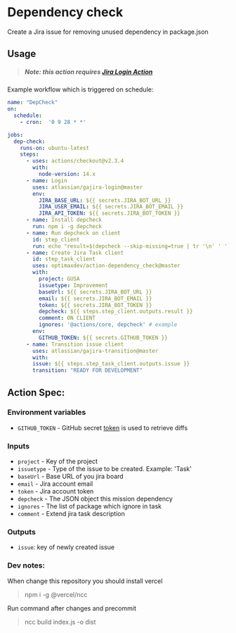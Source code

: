 # Dependency check
Create a Jira issue for removing unused dependency in package.json

## Usage
> ##### Note: this action requires [Jira Login Action](https://github.com/marketplace/actions/jira-login)

Example workflow which is triggered on schedule:
```yaml
name: "DepCheck"
on:
  schedule:
    - cron:  '0 9 28 * *'

jobs:
  dep-check:
    runs-on: ubuntu-latest
    steps:
      - uses: actions/checkout@v2.3.4
        with:
          node-version: 14.x
      - name: Login
        uses: atlassian/gajira-login@master
        env:
          JIRA_BASE_URL: ${{ secrets.JIRA_BOT_URL }}
          JIRA_USER_EMAIL: ${{ secrets.JIRA_BOT_EMAIL }}
          JIRA_API_TOKEN: ${{ secrets.JIRA_BOT_TOKEN }}
      - name: Install depcheck
        run: npm i -g depcheck
      - name: Run depcheck on client
        id: step_client
        run: echo "result=$(depcheck --skip-missing=true | tr '\n' ' ')" >> $GITHUB_OUTPUT
      - name: Create Jira Task client
        id: step_task_client
        uses: optimaxdev/action-dependency_check@master
        with:
          project: GUSA
          issuetype: Improvement
          baseUrl: ${{ secrets.JIRA_BOT_URL }}
          email: ${{ secrets.JIRA_BOT_EMAIL }}
          token: ${{ secrets.JIRA_BOT_TOKEN }}
          depcheck: ${{ steps.step_client.outputs.result }}
          comment: ON CLIENT
          ignores: '@actions/core, depcheck' # example
        env:
          GITHUB_TOKEN: ${{ secrets.GITHUB_TOKEN }}
      - name: Transition issue client
        uses: atlassian/gajira-transition@master
        with:
        issue: ${{ steps.step_task_client.outputs.issue }}
        transition: "READY FOR DEVELOPMENT"
```

## Action Spec:

### Environment variables
- `GITHUB_TOKEN` - GitHub secret [token](https://developer.github.com/actions/creating-workflows/storing-secrets/#github-token-secret) is used to retrieve diffs

### Inputs

- `project` - Key of the project
- `issuetype` - Type of the issue to be created. Example: 'Task'
- `baseUrl` - Base URL of you jira board
- `email` - Jira account email
- `token` - Jira account token
- `depcheck` - The JSON object this mission dependency
- `ignores` - The list of package which ignore in task
- `comment` - Extend jira task description

### Outputs

- `issue`: key of newly created issue

### Dev notes:
When change this repository you should install vercel 
> npm i -g @vercel/ncc

Run command after changes and precommit

> ncc build index.js -o dist
